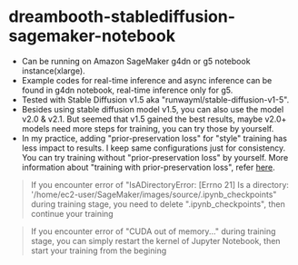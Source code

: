 # dreambooth-stablediffusion-sagemaker-notebook  
 
* Can be running on Amazon SageMaker g4dn or g5 notebook instance(xlarge).
* Example codes for real-time inference and async inference can be found in g4dn notebook, real-time inference only for g5.
* Tested with Stable Diffusion v1.5 aka "runwayml/stable-diffusion-v1-5".
* Besides using stable diffusion model v1.5, you can also use the model v2.0 & v2.1. But seemed that v1.5 gained the best results, maybe v2.0+ models need more steps for training, you can try those by yourself.
* In my practice, adding "prior-preservation loss" for "style" training has less impact to results. I keep same configurations just for consistency. You can try training without "prior-preservation loss" by yourself. More information about "training with prior-preservation loss", refer [here](https://github.com/huggingface/diffusers/tree/main/examples/dreambooth#training-with-prior-preservation-loss).  


> If you encounter error of "IsADirectoryError: [Errno 21] Is a directory: '/home/ec2-user/SageMaker/images/source/.ipynb_checkpoints" during training stage, you need to delete ".ipynb_checkpoints", then continue your training  

> If you encounter error of "CUDA out of memory..." during training stage, you can simply restart the kernel of Jupyter Notebook, then start your training from the begining

